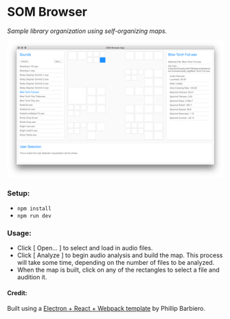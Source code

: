 # SOM Browser
_Sample library organization using self-organizing maps._

![Screenshot of SOM Browser](https://github.com/jonasmargraf/som-browser/blob/master/img/som-browser.png)

### Setup:
* `npm install`
* `npm run dev`

### Usage:
* Click [ Open... ] to select and load in audio files.
* Click [ Analyze ] to begin audio analysis and build the map. This process will take some time, depending on the number of files to be analyzed.
* When the map is built, click on any of the rectangles to select a file and audition it.

#### Credit:
Built using a [Electron + React + Webpack template](https://github.com/pbarbiero/basic-electron-react-boilerplate) by Phillip Barbiero.
